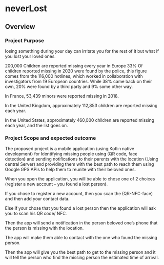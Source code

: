 # neverLost


## Overview

### Project Purpose

losing something during your day can irritate you for the rest of it but what if you lost your loved ones.

200,000 Children are reported missing every year in Europe 33% Of children reported missing in 2020 were found by the police, this figure comes from the 116,000 hotlines, which worked in collaboration with investigators from 19 European countries. While 38% came back on their own, 20% were found by a third party and 9% some other way.

In France, 53,439 minors were reported missing in 2018.

In the United Kingdom, approximately 112,853 children are reported missing each year.

In the United States, approximately 460,000 children are reported missing each year, and the list goes on.

### Project Scope and expected outcome

The proposed project is a mobile application (using Kotlin native development) for Identifying missing people using (QR code, face detection) and sending notifications to their parents with the location (Using central Server) and providing them with the best path to reach them using Google GPS APIs to help them to reunite with their beloved ones.

When you open the application, you will be able to chose one of 2 choices (register a new account – you found a lost person).

If you chose to register a new account, then you scan the (QR-NFC-face) and then add your contact data.

Else if your chose that you found a lost person then the application will ask you to scan his QR code/ NFC.

 Then the app will send a notification in the person beloved one’s phone that the person is missing with the location. 

The app will make them able to contact with the one who found the missing person.

Then the app will give you the best path to get to the missing person and it will tell the person who find the missing person the estimated time of arrival.
